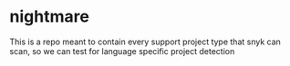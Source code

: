 # nightmare

This is a repo meant to contain every support project type that snyk can scan, so we can test for language specific project detection